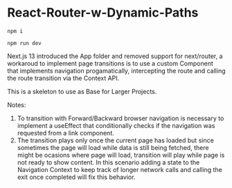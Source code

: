 # React-Router-w-Dynamic-Paths

`npm i` 

`npm run dev`
 
Next.js 13 introduced the App folder and removed support for next/router, a workaroud to implement page transitions is to use a custom <Link> Component that implements navigation progamatically, intercepting the route and calling the route transition via the Context API. 

This is a skeleton to use as Base for Larger Projects.

Notes: 
1. To transition with Forward/Backward browser navigation is necessary to implement a useEffect that conditionally checks if the navigation was requested from a link component.
2. The transition plays only once the current page has loaded but since sometimes the page will load while data is still being fetched, there might be ocasions where page will load, transition will play while page is not ready to show content. In this scenario adding a state to the Navigation Context to keep track of longer network calls and calling the exit once completed will fix this behavior.
